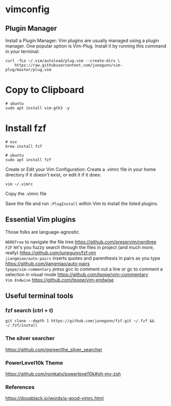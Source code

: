 # vimconfig

## Plugin Manager
Install a Plugin Manager:
Vim plugins are usually managed using a plugin manager. One popular option is Vim-Plug. Install it by running this command in your terminal:

```
curl -fLo ~/.vim/autoload/plug.vim --create-dirs \
    https://raw.githubusercontent.com/junegunn/vim-plug/master/plug.vim
```

# Copy to Clipboard
```
# ubuntu
sudo apt install vim-gtk3 -y
```

# Install fzf
```
# osx
brew install fzf

# ubuntu
sudo apt install fzf
```
Create or Edit your Vim Configuration:
Create a .vimrc file in your home directory if it doesn't exist, or edit it if it does:

```
vim ~/.vimrc
```

Copy the .vimrc file



Save the file and run `:PlugInstall` within Vim to install the listed plugins.


## Essential Vim plugins
Those folks are language-agnostic.

`NERDTree` to navigate the file tree https://github.com/preservim/nerdtree <br/>
`FZF` let's you fuzzy search through the files in project (and much more, really) https://github.com/junegunn/fzf.vim <br/>
`jiangmiao/auto-pairs` inserts quotes and parenthesis in pairs as you type https://github.com/jiangmiao/auto-pairs <br/>
`tpope/vim-commentary` press gcc to comment out a line or gc to comment a selection in visual mode https://github.com/tpope/vim-commentary <br/>
`Vim Endwise` https://github.com/tpope/vim-endwise <br/>

## Useful terminal tools

### fzf search (ctrl + t) <br>
```git clone --depth 1 https://github.com/junegunn/fzf.git ~/.fzf && ~/.fzf/install```
### The silver searcher 
https://github.com/ggreer/the_silver_searcher

### PowerLevel10k Theme
https://github.com/romkatv/powerlevel10k#oh-my-zsh

### References
https://dougblack.io/words/a-good-vimrc.html
